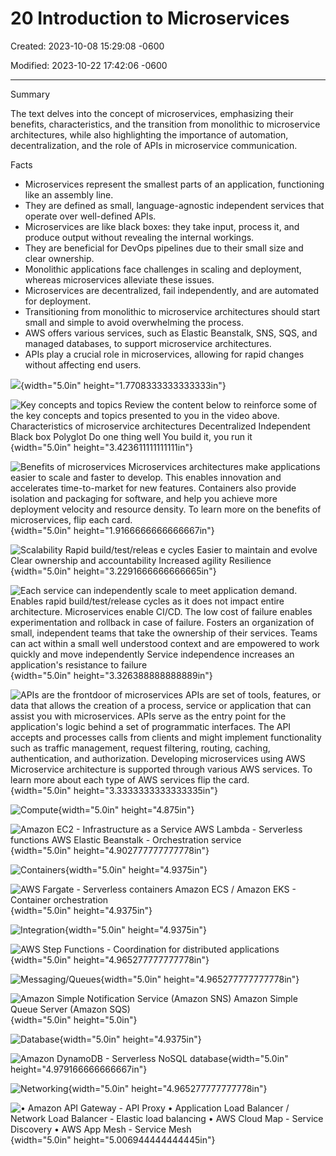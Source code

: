 # 20 Introduction to Microservices

Created: 2023-10-08 15:29:08 -0600

Modified: 2023-10-22 17:42:06 -0600

---

Summary

The text delves into the concept of microservices, emphasizing their benefits, characteristics, and the transition from monolithic to microservice architectures, while also highlighting the importance of automation, decentralization, and the role of APIs in microservice communication.

Facts

- Microservices represent the smallest parts of an application, functioning like an assembly line.
- They are defined as small, language-agnostic independent services that operate over well-defined APIs.
- Microservices are like black boxes: they take input, process it, and produce output without revealing the internal workings.
- They are beneficial for DevOps pipelines due to their small size and clear ownership.
- Monolithic applications face challenges in scaling and deployment, whereas microservices alleviate these issues.
- Microservices are decentralized, fail independently, and are automated for deployment.
- Transitioning from monolithic to microservice architectures should start small and simple to avoid overwhelming the process.
- AWS offers various services, such as Elastic Beanstalk, SNS, SQS, and managed databases, to support microservice architectures.
- APIs play a crucial role in microservices, allowing for rapid changes without affecting end users.



![](../../../media/AWS-DevOps-Module-5-20-Introduction-to-Microservices-image1.png){width="5.0in" height="1.7708333333333333in"}



![Key concepts and topics Review the content below to reinforce some of the key concepts and topics presented to you in the video above. Characteristics of microservice architectures Decentralized Independent Black box Polyglot Do one thing well You build it, you run it ](../../../media/AWS-DevOps-Module-5-20-Introduction-to-Microservices-image2.png){width="5.0in" height="3.423611111111111in"}



![Benefits of microservices Microservices architectures make applications easier to scale and faster to develop. This enables innovation and accelerates time-to-market for new features. Containers also provide isolation and packaging for software, and help you achieve more deployment velocity and resource density. To learn more on the benefits of microservices, flip each card. ](../../../media/AWS-DevOps-Module-5-20-Introduction-to-Microservices-image3.png){width="5.0in" height="1.9166666666666667in"}



![Scalability Rapid build/test/releas e cycles Easier to maintain and evolve Clear ownership and accountability Increased agility Resilience ](../../../media/AWS-DevOps-Module-5-20-Introduction-to-Microservices-image4.png){width="5.0in" height="3.2291666666666665in"}



![Each service can independently scale to meet application demand. Enables rapid build/test/release cycles as it does not impact entire architecture. Microservices enable CI/CD. The low cost of failure enables experimentation and rollback in case of failure. Fosters an organization of small, independent teams that take the ownership of their services. Teams can act within a small well understood context and are empowered to work quickly and move independently Service independence increases an application's resistance to failure ](../../../media/AWS-DevOps-Module-5-20-Introduction-to-Microservices-image5.png){width="5.0in" height="3.326388888888889in"}



![APIs are the frontdoor of microservices APIs are set of tools, features, or data that allows the creation of a process, service or application that can assist you with microservices. APIs serve as the entry point for the application's logic behind a set of programmatic interfaces. The API accepts and processes calls from clients and might implement functionality such as traffic management, request filtering, routing, caching, authentication, and authorization. Developing microservices using AWS Microservice architecture is supported through various AWS services. To learn more about each type of AWS services flip the card. ](../../../media/AWS-DevOps-Module-5-20-Introduction-to-Microservices-image6.png){width="5.0in" height="3.3333333333333335in"}



![Compute ](../../../media/AWS-DevOps-Module-5-20-Introduction-to-Microservices-image7.png){width="5.0in" height="4.875in"}



![Amazon EC2 - Infrastructure as a Service AWS Lambda - Serverless functions AWS Elastic Beanstalk - Orchestration service ](../../../media/AWS-DevOps-Module-5-20-Introduction-to-Microservices-image8.png){width="5.0in" height="4.902777777777778in"}



![Containers ](../../../media/AWS-DevOps-Module-5-20-Introduction-to-Microservices-image9.png){width="5.0in" height="4.9375in"}



![AWS Fargate - Serverless containers Amazon ECS / Amazon EKS - Container orchestration ](../../../media/AWS-DevOps-Module-5-20-Introduction-to-Microservices-image10.png){width="5.0in" height="4.9375in"}



![Integration ](../../../media/AWS-DevOps-Module-5-20-Introduction-to-Microservices-image11.png){width="5.0in" height="4.9375in"}



![AWS Step Functions - Coordination for distributed applications ](../../../media/AWS-DevOps-Module-5-20-Introduction-to-Microservices-image12.png){width="5.0in" height="4.965277777777778in"}



![Messaging/Queues ](../../../media/AWS-DevOps-Module-5-20-Introduction-to-Microservices-image13.png){width="5.0in" height="4.965277777777778in"}



![Amazon Simple Notification Service (Amazon SNS) Amazon Simple Queue Server (Amazon SQS) ](../../../media/AWS-DevOps-Module-5-20-Introduction-to-Microservices-image14.png){width="5.0in" height="5.0in"}



![Database ](../../../media/AWS-DevOps-Module-5-20-Introduction-to-Microservices-image15.png){width="5.0in" height="4.9375in"}



![Amazon DynamoDB - Serverless NoSQL database ](../../../media/AWS-DevOps-Module-5-20-Introduction-to-Microservices-image16.png){width="5.0in" height="4.979166666666667in"}



![Networking ](../../../media/AWS-DevOps-Module-5-20-Introduction-to-Microservices-image17.png){width="5.0in" height="4.965277777777778in"}



![• Amazon API Gateway - API Proxy • Application Load Balancer / Network Load Balancer - Elastic load balancing • AWS Cloud Map - Service Discovery • AWS App Mesh - Service Mesh ](../../../media/AWS-DevOps-Module-5-20-Introduction-to-Microservices-image18.png){width="5.0in" height="5.006944444444445in"}




















